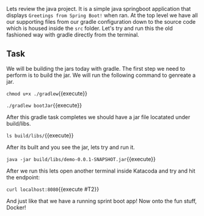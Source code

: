 Lets review the java project. It is a simple java springboot application that displays ```Greetings from Spring Boot!``` when ran. At the top level we have all our supporting files from our gradle configuration down to the source code which is housed inside the ```src``` folder. Let's try and run this the old fashioned way with gradle directly from the terminal. 

## Task
We will be building the jars today with gradle. The first step we need to perform is to build the jar. We will run the following command to genreate a jar.

`chmod u+x ./gradlew`{{execute}}

`./gradlew bootJar`{{execute}}


After this gradle task completes we should have a jar file locatated under build/libs.

`ls build/libs/`{{execute}}

After its built and you see the jar, lets try and run it. 

`java -jar build/libs/demo-0.0.1-SNAPSHOT.jar`{{execute}}

After we run this lets open another terminal inside Katacoda and try and hit the endpoint:

`curl localhost:8080`{{execute #T2}}

And just like that we have a running sprint boot app! Now onto the fun stuff, Docker!